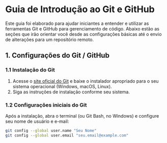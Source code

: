 # Guia de Introdução ao Git e GitHub

Este guia foi elaborado para ajudar iniciantes a entender e utilizar as ferramentas Git e GitHub para gerenciamento de código. Abaixo estão as seções que irão orientar você desde as configurações básicas até o envio de alterações para um repositório remoto.

## 1. Configurações do Git / GitHub

### 1.1 Instalação do Git
1. Acesse o [site oficial do Git](https://git-scm.com/) e baixe o instalador apropriado para o seu sistema operacional (Windows, macOS, Linux).
2. Siga as instruções de instalação conforme seu sistema.

### 1.2 Configurações iniciais do Git
Após a instalação, abra o terminal (ou Git Bash, no Windows) e configure seu nome de usuário e e-mail:

```bash
git config --global user.name "Seu Nome"
git config --global user.email "seu.email@example.com"
```